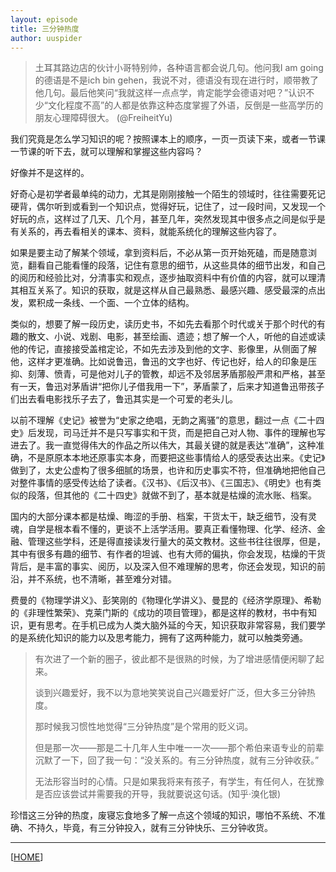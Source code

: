 ```yaml
---
layout: episode
title: 三分钟热度
author: uuspider
---
```

>土耳其路边店的伙计小哥特别帅，各种语言都会说几句。他问我I am going的德语是不是ich bin gehen，我说不对，德语没有现在进行时，顺带教了他几句。最后他笑问“我就这样一点点学，肯定能学会德语对吧？”认识不少“文化程度不高”的人都是依靠这种态度掌握了外语，反倒是一些高学历的朋友心理障碍很大。 (@FreiheitYu)

我们究竟是怎么学习知识的呢？按照课本上的顺序，一页一页读下来，或者一节课一节课的听下去，就可以理解和掌握这些内容吗？

好像并不是这样的。

好奇心是初学者最单纯的动力，尤其是刚刚接触一个陌生的领域时，往往需要死记硬背，偶尔听到或看到一个知识点，觉得好玩，记住了，过一段时间，又发现一个好玩的点，这样过了几天、几个月，甚至几年，突然发现其中很多点之间是似乎是有关系的，再去看相关的课本、资料，就能系统化的理解这些内容了。

如果是要主动了解某个领域，拿到资料后，不必从第一页开始死磕，而是随意浏览，翻看自己能看懂的段落，记住有意思的细节，从这些具体的细节出发，和自己的阅历和经验比对，分清事实和观点，逐步抽取资料中有价值的内容，就可以理清其相互关系了。知识的获取，就是这样从自己最熟悉、最感兴趣、感受最深的点出发，累积成一条线、一个面、一个立体的结构。

类似的，想要了解一段历史，读历史书，不如先去看那个时代或关于那个时代的有趣的散文、小说、戏剧、电影，甚至绘画、遗迹；想了解一个人，听他的自述或读他的传记，直接接受盖棺定论，不如先去涉及到他的文字、影像里，从侧面了解他，这样才更准确。比如说鲁迅，鲁迅的文字也好、传记也好，给人的印象是压抑、刻薄、愤青，可是他对儿子的管教，却远不及邻居茅盾那般严肃和严格，甚至有一天，鲁迅对茅盾讲“把你儿子借我用一下”，茅盾蒙了，后来才知道鲁迅带孩子们出去看电影找乐子去了，鲁迅其实是一个可爱的老头儿。

以前不理解《史记》被誉为“史家之绝唱，无韵之离骚”的意思，翻过一点《二十四史》后发现，司马迁并不是只写事实和干货，而是把自己对人物、事件的理解也写进去了。我一直觉得伟大的作品之所以伟大，其最关键的就是表达“准确”，这种准确，不是原原本本地还原事实本身，而要把这些事情给人的感受表达出来。《史记》做到了，太史公虚构了很多细腻的场景，也许和历史事实不符，但准确地把他自己对整件事情的感受传达给了读者。《汉书》、《后汉书》、《三国志》、《明史》也有类似的段落，但其他的《二十四史》就做不到了，基本就是枯燥的流水账、档案。

国内的大部分课本都是枯燥、晦涩的手册、档案，干货太干，缺乏细节，没有灵魂，自学是根本看不懂的，更谈不上活学活用。要真正看懂物理、化学、经济、金融、管理这些学科，还是得直接读发行量大的英文教材。这些书往往很厚，但是，其中有很多有趣的细节、有作者的坦诚、也有大师的偏执，你会发现，枯燥的干货背后，是丰富的事实、阅历，以及深入但不难理解的思考，你还会发现，知识的前沿，并不系统，也不清晰，甚至难分对错。

费曼的《物理学讲义》、彭笑刚的《物理化学讲义》、曼昆的《经济学原理》、希勒的《非理性繁荣》、克莱门斯的《成功的项目管理》，都是这样的教材，书中有知识，更有思考。在手机已成为人类大脑外延的今天，知识获取非常容易，我们要学的是系统化知识的能力以及思考能力，拥有了这两种能力，就可以触类旁通。

>有次进了一个新的圈子，彼此都不是很熟的时候，为了增进感情便闲聊了起来。
>
>谈到兴趣爱好，我不以为意地笑笑说自己兴趣爱好广泛，但大多三分钟热度。
>
>那时候我习惯性地觉得“三分钟热度”是个常用的贬义词。
>
>但是那一次——那是二十几年人生中唯一一次——那个希伯来语专业的前辈沉默了一下，回了我一句：“没关系的。有三分钟热度，就有三分钟收获。”
>
>无法形容当时的心情。只是如果我将来有孩子，有学生，有任何人，在犹豫是否应该尝试并需要我的开导，我就要说这句话。(知乎·溴化银)

珍惜这三分钟的热度，废寝忘食地多了解一点这个领域的知识，哪怕不系统、不准确、不持久，毕竟，有三分钟投入，就有三分钟快乐、三分钟收货。


***

[[HOME][episode]]

[episode]:http://about.uuspider.com/2019/06/02/episodeindex.html
